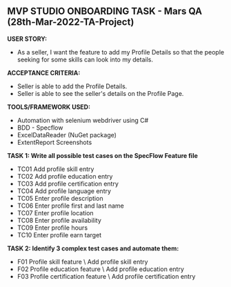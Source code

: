 ## MVP STUDIO ONBOARDING TASK - Mars QA (28th-Mar-2022-TA-Project)

**USER STORY:** 
- As a seller, I want the feature to add my Profile Details so that the people seeking for some skills can look into my details.

**ACCEPTANCE CRITERIA:** 
- Seller is able to add the Profile Details.
- Seller is able to see the seller's details on the Profile Page.

**TOOLS/FRAMEWORK USED:**
- Automation with selenium webdriver using C#
- BDD - Specflow
- ExcelDataReader (NuGet package)
- ExtentReport Screenshots

**TASK 1: Write all possible test cases on the SpecFlow Feature file**
- TC01 Add profile skill entry
- TC02 Add profile education entry
- TC03 Add profile certification entry
- TC04 Add profile language entry
- TC05 Enter profile description
- TC06 Enter profile first and last name
- TC07 Enter profile location
- TC08 Enter profile availability
- TC09 Enter profile hours
- TC10 Enter profile earn target


**TASK 2: Identify 3 complex test cases and automate them:**
- F01 Profile skill feature \ Add profile skill entry
- F02 Profile education feature \ Add profile education entry
- F03 Profile certification feature \ Add profile certification entry